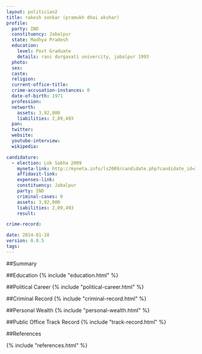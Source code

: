 ```yaml
---
layout: politician2
title: rakesh sonkar (pramukh dhai akshar)
profile: 
  party: IND
  constituency: Jabalpur
  state: Madhya Pradesh
  education: 
    level: Post Graduate
    details: rani durgavati univercity, jabalpur 1993
  photo: 
  sex: 
  caste: 
  religion: 
  current-office-title: 
  crime-accusation-instances: 0
  date-of-birth: 1971
  profession: 
  networth: 
    assets: 3,92,000
    liabilities: 2,09,493
  pan: 
  twitter: 
  website: 
  youtube-interview: 
  wikipedia: 

candidature: 
  - election: Lok Sabha 2009
    myneta-link: http://myneta.info/ls2009/candidate.php?candidate_id=3315
    affidavit-link: 
    expenses-link: 
    constituency: Jabalpur 
    party: IND
    criminal-cases: 0
    assets: 3,92,000
    liabilities: 2,09,493
    result:  

crime-record: 

date: 2014-01-28
version: 0.0.5
tags: 
---
```

##Summary


##Education
{% include "education.html" %}


##Political Career
{% include "political-career.html" %}


##Criminal Record
{% include "criminal-record.html" %}


##Personal Wealth
{% include "personal-wealth.html" %}


##Public Office Track Record
{% include "track-record.html" %}


##References


{% include "references.html" %}